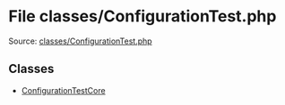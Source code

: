 File classes/ConfigurationTest.php
=========

Source: [classes/ConfigurationTest.php](https://github.com/PrestaShop/PrestaShop/blob/1.6.0.4/classes/ConfigurationTest.php)


Classes
-------

* [ConfigurationTestCore](class.ConfigurationTestCore.md)

